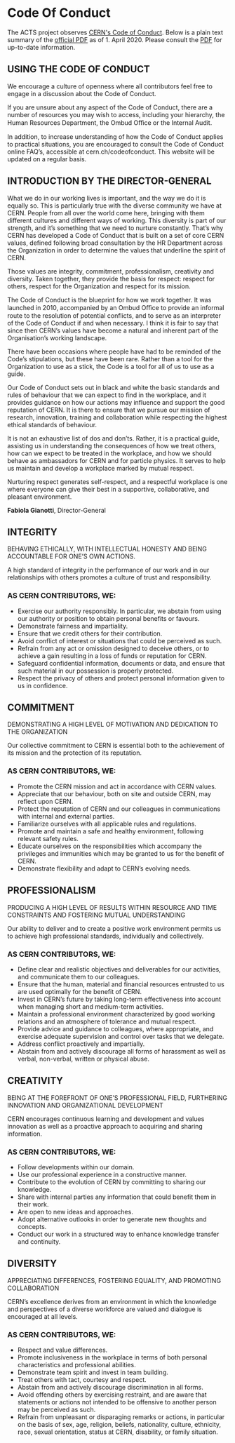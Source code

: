 # Code Of Conduct

The ACTS project observes [CERN's Code of Conduct](https://cern.ch/codeofconduct).
Below is a plain text summary of the [official PDF](https://cds.cern.ch/record/2240689/files/BrochureCodeofConductEN.pdf?)
as of 1. April 2020. Please consult the [PDF](https://cds.cern.ch/record/2240689/files/BrochureCodeofConductEN.pdf?)
for up-to-date information.

## USING THE CODE OF CONDUCT

We encourage a culture of openness where all contributors feel free to engage in a discussion about the Code of Conduct.

If you are unsure about any aspect of the Code of Conduct, there are a number of resources you may wish to access, including your hierarchy, the Human Resources Department, the Ombud Oﬃce or the Internal Audit.

In addition, to increase understanding of how the Code of Conduct applies to practical situations, you are encouraged to consult the Code of Conduct online FAQ’s, accessible at cern.ch/codeofconduct. This website will be updated on a regular basis.

## INTRODUCTION BY THE DIRECTOR-GENERAL

What we do in our working lives is important, and the way we do it is equally so. This is particularly true with the diverse community we have at CERN. People from all over the world come here, bringing with them different cultures and different ways of working. This diversity is part of our strength, and it’s something that we need to nurture constantly. That’s why CERN has developed a Code of Conduct that is built on a set of core CERN values, defined following broad consultation by the HR Department across the Organization in order to determine the values that underline the spirit of CERN.

Those values are integrity, commitment, professionalism, creativity and diversity. Taken together, they provide the basis for respect: respect for others, respect for the Organization and respect for its mission.

The Code of Conduct is the blueprint for how we work together. It was launched in 2010, accompanied by an Ombud Oﬃce to provide an informal route to the resolution of potential conflicts, and to serve as an interpreter of the Code of Conduct if and when necessary. I think it is fair to say that since then CERN’s values have become a natural and inherent part of the Organisation’s working landscape.

There have been occasions where people have had to be reminded of the Code’s stipulations, but these have been rare. Rather than a tool for the Organization to use as a stick, the Code is a tool for all of us to use as a guide.

Our Code of Conduct sets out in black and white the basic standards and rules of behaviour that we can expect to find in the workplace, and it provides guidance on how our actions may influence and support the good reputation of CERN. It is there to ensure that we pursue our mission of research, innovation, training and collaboration while respecting the highest ethical standards of behaviour.

It is not an exhaustive list of dos and don’ts. Rather, it is a practical guide, assisting us in understanding the consequences of how we treat others, how can we expect to be treated in the workplace, and how we should behave as ambassadors for CERN and for particle physics. It serves to help us maintain and develop a workplace marked by mutual respect.

Nurturing respect generates self-respect, and a respectful workplace is one where everyone can give their best in a supportive, collaborative, and pleasant environment.

**Fabiola Gianotti**, Director-General

## INTEGRITY
BEHAVING ETHICALLY, WITH INTELLECTUAL HONESTY AND BEING ACCOUNTABLE FOR ONE’S OWN ACTIONS.

A high standard of integrity in the performance of our work and in our relationships with others promotes a culture of trust and responsibility.

### AS CERN CONTRIBUTORS, WE:

- Exercise our authority responsibly. In particular, we abstain from using our authority or position to obtain personal benefits or favours.
- Demonstrate fairness and impartiality.
- Ensure that we credit others for their contribution.
- Avoid conflict of interest or situations that could be perceived as such.
- Refrain from any act or omission designed to deceive others, or to achieve a gain resulting in a loss of funds or reputation for CERN.
- Safeguard confidential information, documents or data, and ensure that such material in our possession is properly protected.
- Respect the privacy of others and protect personal information given to us in confidence.

## COMMITMENT
DEMONSTRATING A HIGH LEVEL OF MOTIVATION AND DEDICATION TO THE ORGANIZATION

Our collective commitment to CERN is essential both to the achievement of its mission and the protection of its reputation.

### AS CERN CONTRIBUTORS, WE:
- Promote the CERN mission and act in accordance with CERN values.
- Appreciate that our behaviour, both on site and outside CERN, may reflect upon CERN.
- Protect the reputation of CERN and our colleagues in communications with internal and external parties.
- Familiarize ourselves with all applicable rules and regulations.
- Promote and maintain a safe and healthy environment, following relevant safety rules.
- Educate ourselves on the responsibilities which accompany the privileges and immunities which may be granted to us for the benefit of CERN.
- Demonstrate flexibility and adapt to CERN’s evolving needs.

## PROFESSIONALISM
PRODUCING A HIGH LEVEL OF RESULTS WITHIN RESOURCE AND TIME CONSTRAINTS AND FOSTERING MUTUAL UNDERSTANDING

Our ability to deliver and to create a positive work environment permits us to achieve high professional standards, individually and collectively.

### AS CERN CONTRIBUTORS, WE:

- Define clear and realistic objectives and deliverables for our activities, and communicate them to our colleagues.
- Ensure that the human, material and financial resources entrusted to us are used optimally for the benefit of CERN.
- Invest in CERN’s future by taking long-term effectiveness into account when managing short and medium-term activities.
- Maintain a professional environment characterized by good working relations and an atmosphere of tolerance and mutual respect.
- Provide advice and guidance to colleagues, where appropriate, and exercise adequate supervision and control over tasks that we delegate.
- Address conflict proactively and impartially.
- Abstain from and actively discourage all forms of harassment as well as verbal, non-verbal, written or physical abuse.

## CREATIVITY
BEING AT THE FOREFRONT OF ONE’S PROFESSIONAL FIELD, FURTHERING INNOVATION AND ORGANIZATIONAL DEVELOPMENT

CERN encourages continuous learning and development and values innovation as well as a proactive approach to acquiring and sharing information.

### AS CERN CONTRIBUTORS, WE:
- Follow developments within our domain.
- Use our professional experience in a constructive manner.
- Contribute to the evolution of CERN by committing to sharing our knowledge.
- Share with internal parties any information that could benefit them in their work.
- Are open to new ideas and approaches.
- Adopt alternative outlooks in order to generate new thoughts and concepts.
- Conduct our work in a structured way to enhance knowledge transfer and continuity.

## DIVERSITY
APPRECIATING DIFFERENCES, FOSTERING EQUALITY, AND PROMOTING COLLABORATION

CERN’s excellence derives from an environment in which the knowledge and perspectives of a diverse workforce are valued and dialogue is encouraged at all levels.

### AS CERN CONTRIBUTORS, WE:
- Respect and value differences.
- Promote inclusiveness in the workplace in terms of both personal characteristics and professional abilities.
- Demonstrate team spirit and invest in team building.
- Treat others with tact, courtesy and respect.
- Abstain from and actively discourage discrimination in all forms.
- Avoid offending others by exercising restraint, and are aware that statements or actions not intended to be offensive to another person may be perceived as such.
- Refrain from unpleasant or disparaging remarks or actions, in particular on the basis of sex, age, religion, beliefs, nationality, culture, ethnicity, race, sexual orientation, status at CERN, disability, or family situation.
